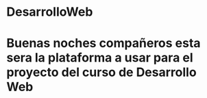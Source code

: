 # DesarrolloWeb
# Buenas noches compañeros esta sera la plataforma a usar para el proyecto del curso de Desarrollo Web
